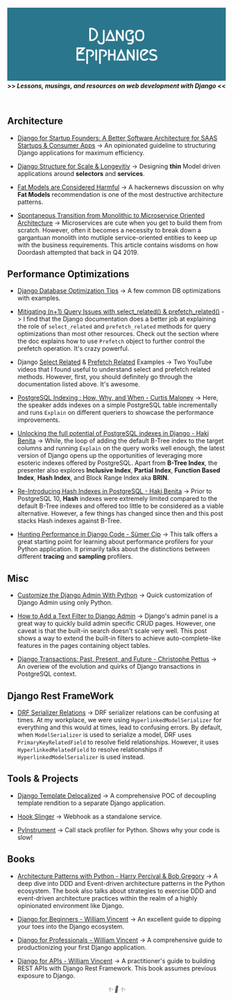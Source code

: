 <div align="center">

![img](./art/logo.png)
<strong>>> <i>Lessons, musings, and resources on web development with Django</i> <<</strong>

&nbsp;

</div>

## Architecture

* [Django for Startup Founders: A Better Software Architecture for SAAS Startups & Consumer Apps](https://alexkrupp.typepad.com/sensemaking/2021/06/django-for-startup-founders-a-better-software-architecture-for-saas-startups-and-consumer-apps.html) -> An opinionated guideline to structuring Django applications for maximum efficiency.

* [Django Structure for Scale & Longevitiy](https://www.youtube.com/watch?v=yG3ZdxBb1oo) -> Designing **thin** Model driven applications around **selectors** and **services**.

* [Fat Models are Considered Harmful](https://news.ycombinator.com/item?id=23322880) -> A hackernews discussion on why **Fat Models** recommendation is one of the most destructive architecture patterns.

* [Spontaneous Transition from Monolithic to Microservice Oriented Architecture](https://doordash.engineering/2020/12/02/how-doordash-transitioned-from-a-monolith-to-microservices/) -> Microservices are cute when you get to build them from scratch. However, often it becomes a necessity to break down a gargantuan monolith into mutliple service-oriented entities to keep up with the business requirements. This article contains wisdoms on how Doordash attempted that back in Q4 2019.

## Performance Optimizations

* [Django Database Optimization Tips](https://betterprogramming.pub/django-database-optimization-tips-4e11631dbc2c) -> A few common DB optimizations with examples.

* [Mitigating (n+1) Query Issues with select_related() & prefetch_related()](https://docs.djangoproject.com/en/dev/ref/models/querysets/#prefetch-related) -> I find that the Django documentation does a better job at explaining the role of `select_related` and `prefetch_related` methods for query optimizations than most other resources. Check out the section where the doc explains how to use `Prefetch` object to further control the prefetch operation. It's crazy powerful.

* Django [Select Related](https://www.youtube.com/watch?v=mO-pfdJpnBA) & [Prefetch Related](https://www.youtube.com/watch?v=5-UN4YPDDQc) Examples -> Two YouTube videos that I found useful to understand select and prefetch related methods. However, first, you should definitely go through the documentation listed above. It's awesome.

* [PostgreSQL Indexing : How, Why, and When - Curtis Maloney](https://www.youtube.com/watch?v=clrtT_4WBAw) -> Here, the speaker adds indexes on a simple PostgreSQL table incrementally and runs `Explain` on different queriers to showcase the performance improvements.

* [Unlocking the full potential of PostgreSQL indexes in Django - Haki Benita](https://www.youtube.com/watch?v=BhxCYK6TCwo) -> While, the loop of adding the default B-Tree index to the target columns and running `Explain` on the query works well enough, the latest version of Django opens up the opportunities of leveraging more esoteric indexes offered by PostgreSQL. Apart from **B-Tree Index**, the presenter also explores **Inclusive Index**, **Partial Index**, **Function Based Index**, **Hash Index**, and Block Range Index aka **BRIN**.

* [Re-Introducing Hash Indexes in PostgreSQL - Haki Benita](https://hakibenita.com/postgresql-hash-index#conclusion) -> Prior to PostgreSQL 10, **Hash** indexes were extremely limited compared to the default B-Tree indexes and offered too little to be considered as a viable alternative. However, a few things has changed since then and this post stacks Hash indexes against B-Tree.

* [Hunting Performance in Django Code - Sümer Cip](https://www.youtube.com/watch?v=ZBJ30MAlc_0) -> This talk offers a great starting point for learning about
performance profilers for your Python application. It primarily talks about the distinctions between different **tracing** and **sampling** profilers.
## Misc

* [Customize the Django Admin With Python](https://realpython.com/customize-django-admin-python/) -> Quick customization of Django Admin using only Python.

* [How to Add a Text Filter to Django Admin](https://hakibenita.com/how-to-add-a-text-filter-to-django-admin) -> Django's admin panel is a great way to quickly build admin specific CRUD pages. However, one caveat is that the built-in search doesn't scale very well. This post shows a way to extend the built-in filters to achieve auto-complete-like features in the pages containing object tables.

* [Django Transactions: Past, Present, and Future - Christophe Pettus](https://www.youtube.com/watch?v=ppwT0u98TmQ) -> An overiew of the evolution and quirks of Django transactions in PostgreSQL context.

## Django Rest FrameWork

* [DRF Serializer Relations](https://www.django-rest-framework.org/api-guide/relations/) -> DRF serializer relations can be confusing at times. At my workplace, we were using `HyperlinkedModelSerializer` for everything and this would at times, lead to confusing errors. By default, when `ModelSerializer` is used to serialize a model, DRF uses `PrimaryKeyRelatedField` to resolve field relationships. However, it uses `HyperlinkedRelatedField` to resolve relationships if `HyperlinkedModelSerializer` is used instead.

## Tools & Projects

* [Django Template Delocalized](https://github.com/rednafi/django-template-delocalized) -> A comprehensive POC of decoupling template rendition to a separate Django application.

* [Hook Slinger](https://github.com/rednafi/hook-slinger) -> Webhook as a standalone service.

* [PyInstrument](https://github.com/joerick/pyinstrument) -> Call stack profiler for Python. Shows why your code is slow!

## Books

* [Architecture Patterns with Python - Harry Percival & Bob Gregory](https://www.goodreads.com/book/show/50083115-architecture-patterns-with-python) -> A deep dive into DDD and Event-driven architecture patterns in the Python ecosystem. The book also talks about strategies to exercise DDD and event-driven architecture practices within the realm of a highly opinionated environment like Django.

* [Django for Beginners - William Vincent](https://djangoforbeginners.com/) -> An excellent guide to dipping your toes into the Django ecosystem.

* [Django for Professionals - William Vincent](https://djangoforprofessionals.com/) -> A comprehensive guide to productionizing your first Django application.

* [Django for APIs - William Vincent](https://djangoforapis.com/) -> A practitioner's guide to building REST APIs with Django Rest Framework. This book assumes previous exposure to Django.

<div align="center">
<i> ✨ 🍰 ✨ </i>
</div>
